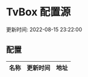 
# TvBox 配置源

更新时间: 2022-08-15 23:22:00


## 配置

|   名称  | 更新时间  |地址  |
|  ----  | ----  |----  |

  
    